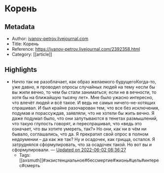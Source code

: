 # Корень

## Metadata
- Author: [ivanov-petrov.livejournal.com]()
- Title: Корень
- Reference: https://ivanov-petrov.livejournal.com/2392358.html
- Category: [[article]]

## Highlights
- Ничто так не разоблачает, как образ желаемого будущегоКогда-то, уже давно, я проводил опросы случайных людей на тему «если бы вы жили вечно, то чем бы стали заниматься; если не в вечности, то хотя бы на ближайшую тысячу лет». Мне было ужасно интересно, что влечёт людей и всё такое. И ведь не самых ничего-не-хотящих спрашивал. И был крайне разочарован тем, что все без исключения, подумав и порассуждав, заявляли, что не хотели бы жить вечно. Я даже подумал было, что они запутываются в тенетах размышлений, что такую глупость говорят, и переспрашивал, что «ведь это означает, что вы хотите умереть, так?» Но они, как ни в чём ни бывало, соглашались, что да. Я прекратил свой опрос в полном недоумении – да как же так? Ну и осадочек, как грицца, остался. Я затруднялся сформулировать, что за осадочек такой. Но вот вы и сформулировали. — [Updated on 2022-06-02 08:36:27](https://hyp.is/8vkkSOI1Eeyyvc8H4gRkPg/ivanov-petrov.livejournal.com/2392358.html)
   - Tags: [[axsmuth]]#экзистенциальное#бессмертие#жизнь#цель#интерес#смерть
